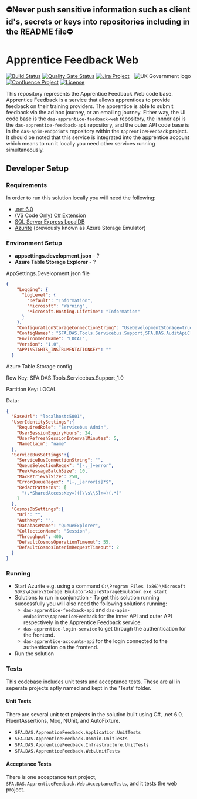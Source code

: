 ## ⛔Never push sensitive information such as client id's, secrets or keys into repositories including in the README file⛔

# Apprentice Feedback Web
<img src="https://avatars.githubusercontent.com/u/9841374?s=200&v=4" align="right" alt="UK Government logo">

[![Build Status](https://sfa-gov-uk.visualstudio.com/Digital%20Apprenticeship%20Service/_apis/build/status/das-apprentice-feedback-web?repoName=SkillsFundingAgency%2Fdas-apprentice-feedback-web&branchName=master)](https://sfa-gov-uk.visualstudio.com/Digital%20Apprenticeship%20Service/_build/latest?definitionId=2539&repoName=SkillsFundingAgency%2Fdas-apprentice-feedback-web&branchName=master)
[![Quality Gate Status](https://sonarcloud.io/api/project_badges/measure?project=SkillsFundingAgency_das-apprentice-feedback-web&metric=alert_status)](https://sonarcloud.io/project/overview?id=SkillsFundingAgency_das-apprentice-feedback-web)
[![Jira Project](https://img.shields.io/badge/Jira-Project-blue)](https://skillsfundingagency.atlassian.net/browse/QF-72)
[![Confluence Project](https://img.shields.io/badge/Confluence-Project-blue)](https://skillsfundingagency.atlassian.net/wiki/spaces/NDL/pages/3776446580/Apprentice+Feedback+-+QF)
[![License](https://img.shields.io/badge/license-MIT-lightgrey.svg?longCache=true&style=flat-square)](https://en.wikipedia.org/wiki/MIT_License)

This repository represents the Apprentice Feedback Web code base. Apprentice Feedback is a service that allows apprentices to provide feedback on their training providers. The apprentice is able to submit feedback via the ad hoc journey, or an emailing journey. Either way, the UI code base is the `das-apprentice-feedback-web` repository, the innner api is the `das-apprentice-feedback-api` repository, and the outer API code base is in the `das-apim-endpoints` repository within the `ApprenticeFeedback` project. It should be noted that this service is integrated into the apprentice account which means to run it locally you need other services running simultaneously. 

## Developer Setup
### Requirements

In order to run this solution locally you will need the following:
* [.net 6.0](https://www.microsoft.com/net/download/)
* (VS Code Only) [C# Extension](https://marketplace.visualstudio.com/items?itemName=ms-vscode.csharp)
* [SQL Server Express LocalDB](https://docs.microsoft.com/en-us/sql/database-engine/configure-windows/sql-server-express-localdb)
* [Azurite](https://docs.microsoft.com/en-us/azure/storage/common/storage-use-azurite) (previously known as Azure Storage Emulator)

### Environment Setup

* **appsettings.development.json** - ?
* **Azure Table Storage Explorer** - ?

AppSettings.Development.json file
```json
{
    "Logging": {
      "LogLevel": {
        "Default": "Information",
        "Microsoft": "Warning",
        "Microsoft.Hosting.Lifetime": "Information"
      }
    },
    "ConfigurationStorageConnectionString": "UseDevelopmentStorage=true;",
    "ConfigNames": "SFA.DAS.Tools.Servicebus.Support,SFA.DAS.AuditApiClient",
    "EnvironmentName": "LOCAL",
    "Version": "1.0",
    "APPINSIGHTS_INSTRUMENTATIONKEY": ""
  }  
```

Azure Table Storage config

Row Key: SFA.DAS.Tools.Servicebus.Support_1.0

Partition Key: LOCAL

Data:

```json
{
  "BaseUrl": "localhost:5001",
  "UserIdentitySettings":{
    "RequiredRole": "Servicebus Admin", 
    "UserSessionExpiryHours": 24,
    "UserRefreshSessionIntervalMinutes": 5,
    "NameClaim": "name"
  },
  "ServiceBusSettings":{
    "ServiceBusConnectionString": "",
    "QueueSelectionRegex": "[-,_]+error",
    "PeekMessageBatchSize": 10,
    "MaxRetrievalSize": 250,
    "ErrorQueueRegex": "[-,_]error[s]*$",
    "RedactPatterns": [
      "(.*SharedAccessKey=)([\\s\\S]+=)(.*)"
    ]
  },
  "CosmosDbSettings":{
    "Url": "",
    "AuthKey": "",
    "DatabaseName": "QueueExplorer",
    "CollectionName": "Session",
    "Throughput": 400,
    "DefaultCosmosOperationTimeout": 55,
    "DefaultCosmosInterimRequestTimeout": 2
  }
}
```
### Running

* Start Azurite e.g. using a command `C:\Program Files (x86)\Microsoft SDKs\Azure\Storage Emulator>AzureStorageEmulator.exe start`
* Solutions to run in conjunction - To get this solution running successfully you will also need the following solutions running:
    * `das-apprentice-feedback-api` and `das-apim-endpoints\ApprenticeFeedback` for the inner API and outer API respectively in the Apprentice Feedback service.
    * `das-apprentice-login-service` to get through the authentication for the frontend. 
    * `das-apprentice-accounts-api` for the login connected to the authentication on the frontend. 
* Run the solution 

### Tests

This codebase includes unit tests and acceptance tests. These are all in seperate projects aptly named and kept in the 'Tests' folder.

#### Unit Tests

There are several unit test projects in the solution built using C#, .net 6.0, FluentAssertions, Moq, NUnit, and AutoFixture.
* `SFA.DAS.ApprenticeFeedback.Application.UnitTests`
* `SFA.DAS.ApprenticeFeedback.Domain.UnitTests`
* `SFA.DAS.ApprenticeFeedback.Infrastructure.UnitTests`
* `SFA.DAS.ApprenticeFeedback.Web.UnitTests`

#### Acceptance Tests

There is one acceptance test project, `SFA.DAS.ApprenticeFeedback.Web.AcceptanceTests`, and it tests the web project. 